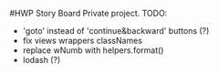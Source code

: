 #HWP Story Board
Private project.
TODO:
- 'goto' instead of 'continue&backward' buttons (?)
- fix views wrappers classNames
- replace wNumb with helpers.format()
- lodash (?)
